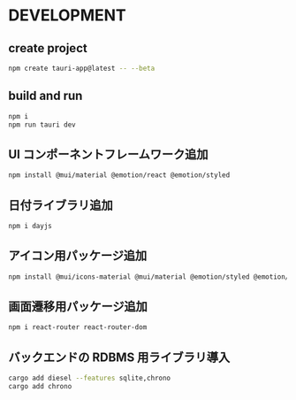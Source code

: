 # DEVELOPMENT

## create project

```sh
npm create tauri-app@latest -- --beta
```

## build and run

```sh
npm i
npm run tauri dev
```

## UI コンポーネントフレームワーク追加

```sh
npm install @mui/material @emotion/react @emotion/styled
```

## 日付ライブラリ追加

```sh
npm i dayjs
```

## アイコン用パッケージ追加

```sh
npm install @mui/icons-material @mui/material @emotion/styled @emotion/react
```

## 画面遷移用パッケージ追加

```sh
npm i react-router react-router-dom
```

## バックエンドの RDBMS 用ライブラリ導入

```sh
cargo add diesel --features sqlite,chrono
cargo add chrono
```
